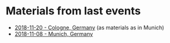 # Materials from last events

* [2018-11-20 - Cologne, Germany](https://1drv.ms/u/s!ArmaMTQLU4cHefeqrc_LH0I_TZY) (as materials as in Munich)
* [2018-11-08 - Munich, Germany](https://1drv.ms/u/s!ArmaMTQLU4cHefeqrc_LH0I_TZY)
